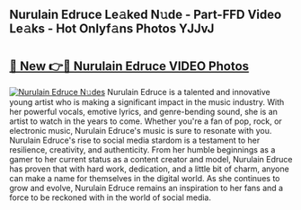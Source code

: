## Nurulain Edruce Le𝚊ked N𝚞de - Part-FFD Video Le𝚊ks - Hot Onlyf𝚊ns Photos YJJvJ

# <h2><a href="http://ac20628.deff.icu/?id=Nurulain+Edruce">🔗 New 👉🔴 Nurulain Edruce VIDEO Photos</a></h2>

[![Nurulain Edruce N𝚞des](https://i.imgur.com/rIISA9y.gif)](http://ac20628.deff.icu/?id=Nurulain+Edruce)
Nurulain Edruce is a talented and innovative young artist who is making a significant impact in the music industry. With her powerful vocals, emotive lyrics, and genre-bending sound, she is an artist to watch in the years to come. Whether you're a fan of pop, rock, or electronic music, Nurulain Edruce's music is sure to resonate with you. Nurulain Edruce's rise to social media stardom is a testament to her resilience, creativity, and authenticity. From her humble beginnings as a gamer to her current status as a content creator and model, Nurulain Edruce has proven that with hard work, dedication, and a little bit of charm, anyone can make a name for themselves in the digital world. As she continues to grow and evolve, Nurulain Edruce remains an inspiration to her fans and a force to be reckoned with in the world of social media.
